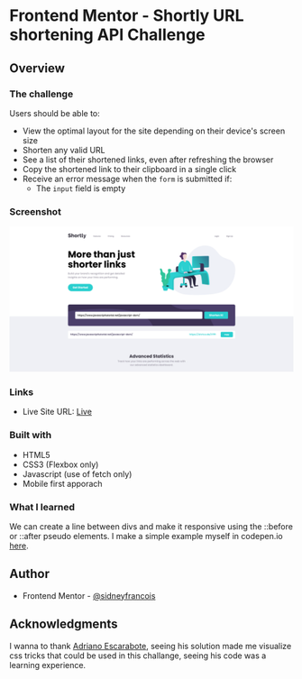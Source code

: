 # Frontend Mentor - Shortly URL shortening API Challenge

## Overview

### The challenge

Users should be able to:

- View the optimal layout for the site depending on their device's screen size
- Shorten any valid URL
- See a list of their shortened links, even after refreshing the browser
- Copy the shortened link to their clipboard in a single click
- Receive an error message when the `form` is submitted if:
  - The `input` field is empty

### Screenshot

![](./design/Screenshot%202023-06-21.png)

### Links

- Live Site URL: [Live](https://frolicking-basbousa-ee0dc5.netlify.app/)

### Built with

- HTML5
- CSS3 (Flexbox only)
- Javascript (use of fetch only)
- Mobile first apporach

### What I learned

We can create a line between divs and make it responsive using the ::before or ::after pseudo elements. I make a simple example myself in codepen.io [here](https://codepen.io/sidneyfrancois/pen/abQZXJr).

## Author

- Frontend Mentor - [@sidneyfrancois](https://www.frontendmentor.io/profile/sidneyfrancois)

## Acknowledgments

I wanna to thank [Adriano Escarabote](https://github.com/AdrianoEscarabote), seeing his solution made me visualize css tricks that could be used in this challange, seeing his code was a learning experience.
